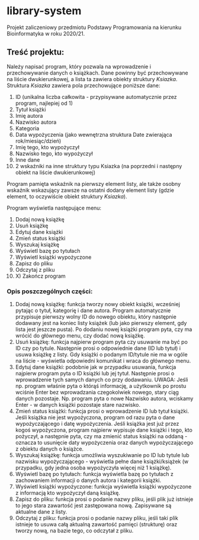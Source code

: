 # library-system
Projekt zaliczeniowy przedmiotu Podstawy Programowania na kierunku Bioinformatyka w roku 2020/21.


## Treść projektu:

Należy napisać program, który pozwala na wprowadzenie i przechowywanie danych o książkach. Dane powinny być przechowywane na liście dwukierunkowej, a lista ta zawiera obiekty struktury _Ksiazka_.
Struktura _Ksiazka_ zawiera pola przechowujące poniższe dane:
1. ID (unikalna liczba całkowita - przypisywane automatycznie przez program, najlepiej od 1)
2. Tytuł książki
3. Imię autora
4. Nazwisko autora
5. Kategoria
6. Data wypożyczenia (jako wewnętrzna struktura Date zwierająca rok/miesiąc/dzień)
7. Imię tego, kto wypożyczył
8. Nazwisko tego, kto wypożyczył
9. Inne dane
10. 2 wskaźniki na inne struktury typu Ksiazka (na poprzedni i następny obiekt na liście dwukierunkowej)

Program pamięta wskaźnik na pierwszy element listy, ale także osobny wskaźnik wskazujący zawsze na ostatni dodany element listy (gdzie element, to oczywiście obiekt struktury _Ksiazka_).

Program wyświetla następujące menu:
1. Dodaj nową książkę
2. Usuń książkę
3. Edytuj dane książki
4. Zmień status książki
5. Wyszukaj książkę
6. Wyświetl bazę po tytułach
7. Wyświetl książki wypożyczone
8. Zapisz do pliku
9. Odczytaj z pliku
10. X) Zakończ program

### Opis poszczególnych części:

1. Dodaj nową książkę: funkcja tworzy nowy obiekt książki, wcześniej pytając o tytuł, kategorię i dane autora. Program automatycznie przypisuje pierwszy wolny ID do nowego obiektu, który następnie dodawany jest na koniec listy książek (lub jako pierwszy element, gdy lista jest jeszcze pusta). Po dodaniu nowej książki program pyta, czy ma wrócić do głównego menu, czy dodać nową książkę.
2. Usuń książkę: funkcja najpierw program pyta czy usuwanie ma być po ID czy po tytule. Następnie prosi o odpowiednie dane (ID lub tytuł) i usuwa książkę z listy. Gdy książki o podanym ID/tytule nie ma w ogóle na liście - wyświetla odpowiedni komunikat i wraca do głównego menu.
3. Edytuj dane książki: podobnie jak w przypadku usuwania, funkcja najpierw program pyta o ID książki lub jej tytuł. Następnie prosi o wprowadzenie tych samych danych co przy dodawaniu. UWAGA: Jeśli np. program właśnie pyta o którąś informację, a użytkownik po prostu wciśnie Enter bez wprowadzania czegokolwiek nowego, stary ciąg danych pozostaje. Np. program pyta o nowe Nazwisko autora, wciskamy Enter - w danych książki pozostaje stare nazwisko.
4. Zmień status książki: funkcja prosi o wprowadzenie ID lub tytuł książki. Jeśli książka nie jest wypożyczona, program od razu pyta o dane wypożyczającego i datę wypożyczenia. Jeśli książka jest już przez kogoś wypożyczona, program najpierw wypisuje dane książki i tego, kto pożyczył, a następnie pyta, czy ma zmienić status książki na oddaną - oznacza to usunięcie daty wypożyczenia oraz danych wypożyczającego z obiektu danych o książce.
5. Wyszukaj książkę: funkcja umożliwia wyszukiwanie po ID lub tytule lub nazwisku wypożyczającego - wyświetla pełne dane książki/książek (w przypadku, gdy jedna osoba wypożyczyła więcej niż 1 książkę).
6. Wyświetl bazę po tytułach: funkcja wyświetla bazę po tytułach z zachowaniem informacji o danych autora i kategorii książki.
7. Wyświetl książki wypożyczone: funkcja wyświetla książki wypożyczone z informacją kto wypożyczył daną książkę.
8. Zapisz do pliku: funkcja prosi o podanie nazwy pliku, jeśli plik już istnieje to jego stara zawartość jest zastępowana nową. Zapisywane są aktualne dane z listy.
9. Odczytaj z pliku: funkcja prosi o podanie nazwy pliku, jeśli taki plik istnieje to usuwa całą aktualną zawartość pamięci (strukturę) oraz tworzy nową, na bazie tego, co odczytał z pliku.

